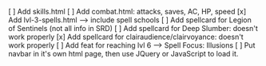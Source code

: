 [ ] Add skills.html
[ ] Add combat.html: attacks, saves, AC, HP, speed
[x] Add lvl-3-spells.html --> include spell schools
[ ] Add spellcard for Legion of Sentinels (not all info in SRD)
[ ] Add spellcard for Deep Slumber: doesn't work properly
[x] Add spellcard for clairaudience/clairvoyance: doesn't work properly
[ ] Add feat for reaching lvl 6 --> Spell Focus: Illusions
[ ] Put navbar in it's own html page, then use JQuery or JavaScript to load it.